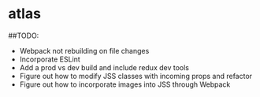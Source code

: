 # atlas

##TODO:
* Webpack not rebuilding on file changes
* Incorporate ESLint
* Add a prod vs dev build and include redux dev tools
* Figure out how to modify JSS classes with incoming props and refactor
* Figure out how to incorporate images into JSS through Webpack
